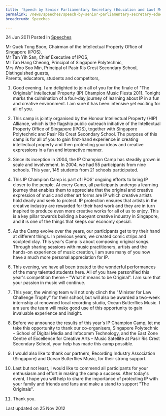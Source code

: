 ```yaml
---
title: 'Speech by Senior Parliamentary Secretary (Education and Law) Ms Sim Ann at “The Originals” IP Champion Music Fiesta 2011 – Finale Ceremony'
permalink: /news/speeches/speech-by-senior-parliamentary-secretary-education-and-law-ms-sim-ann-at-the-originals-ip/
breadcrumb: Speeches

---
```



24 Jun 2011 Posted in [Speeches](/news/speeches)


Mr Quek Tong Boon, Chairman of the Intellectual Property Office of Singapore (IPOS),  
Mr Tan Yih San, Chief Executive of IPOS,  
Mr Tan Hang Cheong, Principal of Singapore Polytechnic,  
Mrs Woo Soo Min, Principal of Pasir Ris Crest Secondary School,  
Distinguished guests,  
Parents, educators, students and competitors,  

1. Good evening. I am delighted to join all of you for the finale of "The Originals" Intellectual Property (IP) Champion Music Fiesta 2011.  Tonight marks the culmination of a four-day journey of learning about IP in a fun and creative environment. I am sure it has been intensive yet exciting for all of you.

2. This camp is jointly organised by the Honour Intellectual Property (HIP) Alliance, which is the flagship public outreach initiative of the Intellectual Property Office of Singapore (IPOS), together with Singapore Polytechnic and Pasir Ris Crest Secondary School. The purpose of this camp is for all of you to gain first-hand experience in creating intellectual property and then protecting your ideas and creative expressions in a fun and interactive manner.

3. Since its inception in 2004, the IP Champion Camp has steadily grown in scale and involvement.  In 2004, we had 55 participants from nine schools. This year, 145 students from 21 schools participated. 

4. This IP Champion Camp is part of IPOS' ongoing efforts to bring IP closer to the people.  At every Camp, all participants undergo a learning journey that enables them to appreciate that the original and creative expression of music and other art forms are IP which creative artists hold dearly and seek to protect. IP protection ensures that artists in the creative industry are rewarded for their hard work and they are in turn inspired to produce even more creative works for all of us to enjoy.  This is a key pillar towards building a buoyant creative industry in Singapore, and it is one of the things that keeps our economy special. 

5. As the Camp evolve over the years, our participants get to try their hand at different things. In previous years, we created comic strips and sculpted clay. This year’s Camp is about composing original songs. Through sharing sessions with music practitioners, artists and the hands-on experience of music creation, I am sure many of you now have a much more personal appreciation for IP.  

6. This evening, we have all been treated to the wonderful performances of the many talented students here. All of you have personified this year's competition theme – "What it means to be Original". I am sure that your passion in music will continue. 

7. This year, the winning team will not only clinch the "Minister for Law Challenge Trophy" for their school, but will also be awarded a two-week internship at renowned local recording studio, Ocean Butterflies Music. I am sure the team will make good use of this opportunity to gain invaluable experience and insight.

8. Before we announce the results of this year's IP Champion Camp, let me take this opportunity to thank our co-organisers, Singapore Polytechnic – School of Digital Media and Infocomm Technology, and the East Zone Centre of Excellence for Creative Arts – Music Satellite at Pasir Ris Crest Secondary School, your help has made this camp possible.

9. I would also like to thank our partners, Recording Industry Association (Singapore) and Ocean Butterflies Music, for their strong support.

10. Last but not least, I would like to commend all participants for your enthusiasm and effort in making the camp a success. After today's event, I hope you will help to share the importance of protecting IP with your family and friends and fans and make a stand to support "The Originals". 

11. Thank you.



<p class="right-side-updated">Last updated on 25 Nov 2012</p> 
